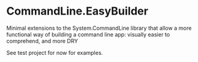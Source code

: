 # CommandLine.EasyBuilder

Minimal extensions to the System.CommandLine library that allow a more functional way of building a command line app: visually easier to comprehend, and more DRY

See test project for now for examples.

